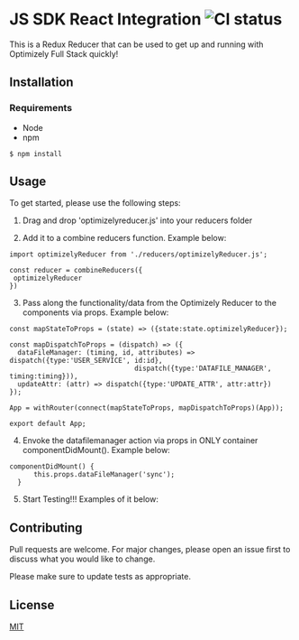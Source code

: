 # JS SDK React Integration ![CI status](https://img.shields.io/badge/build-passing-brightgreen.svg)

This is a Redux Reducer that can be used to get up and running with Optimizely Full Stack quickly!

## Installation

### Requirements
* Node
* npm

`$ npm install`

## Usage

To get started, please use the following steps:

1. Drag and drop 'optimizelyreducer.js' into your reducers folder

2. Add it to a combine reducers function. Example below:

```javacript
import optimizelyReducer from './reducers/optimizelyReducer.js';

const reducer = combineReducers({
 optimizelyReducer
})
```

3. Pass along the functionality/data from the Optimizely Reducer to the components via props. Example below:

```javacript
const mapStateToProps = (state) => ({state:state.optimizelyReducer});

const mapDispatchToProps = (dispatch) => ({
  dataFileManager: (timing, id, attributes) => dispatch({type:'USER_SERVICE', id:id},
                               dispatch({type:'DATAFILE_MANAGER', timing:timing})),
  updateAttr: (attr) => dispatch({type:'UPDATE_ATTR', attr:attr})
});

App = withRouter(connect(mapStateToProps, mapDispatchToProps)(App));

export default App;
```

4. Envoke the datafilemanager action via props in ONLY container componentDidMount(). Example below:

```javacript
componentDidMount() {
      this.props.dataFileManager('sync');
  }
```

5. Start Testing!!! Examples of it below:



## Contributing
Pull requests are welcome. For major changes, please open an issue first to discuss what you would like to change.

Please make sure to update tests as appropriate.

## License
[MIT](https://choosealicense.com/licenses/mit/)
